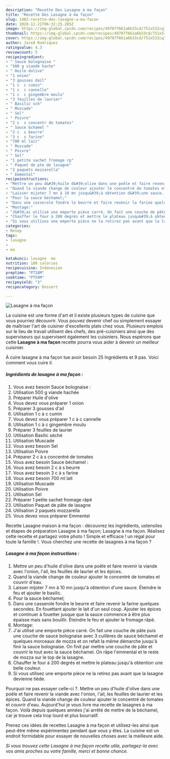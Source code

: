 ```yaml
---
description: "Recette Des Lasagne à ma façon"
title: "Recette Des Lasagne à ma façon"
slug: 1482-recette-des-lasagne-a-ma-facon
date: 2020-12-21T06:32:25.205Z
image: https://img-global.cpcdn.com/recipes/49707f661a6b33cd/751x532cq70/lasagne-a-ma-facon-photo-principale-de-la-recette.jpg
thumbnail: https://img-global.cpcdn.com/recipes/49707f661a6b33cd/751x532cq70/lasagne-a-ma-facon-photo-principale-de-la-recette.jpg
cover: https://img-global.cpcdn.com/recipes/49707f661a6b33cd/751x532cq70/lasagne-a-ma-facon-photo-principale-de-la-recette.jpg
author: Jared Rodriquez
ratingvalue: 4.3
reviewcount: 5
recipeingredient:
- " Sauce bolognaise "
- "500 g viande hache"
- " Huile dolive"
- "1 onion"
- "3 gousses dail"
- "1 c  c cumin"
- "1 c  c cannelle"
- "1 c  c gingembre moulu"
- "3 feuilles de laurier"
- " Basilic sch"
- " Muscade"
- " Sel"
- " Poivre"
- "2 c  s concentr de tomates"
- " Sauce bchamel "
- "2 c  s beurre"
- "3 c  s farine"
- "700 ml lait"
- " Muscade"
- " Poivre"
- " Sel"
- "1 petite sachet fromage rp"
- " Paquet de pte de lasagne"
- "2 paquets mozzarella"
- " Emmental"
recipeinstructions:
- "Mettre un peu d&#39;huile d&#39;olive dans une poêle et faire revenir la viande avec l&#39;onion, l&#39;ail, les feuilles de laurier et les épices."
- "Quand la viande change de couleur ajouter le concentré de tomates et couvrir d&#39;eau."
- "Laisser mijoter 7 mn à 10 mn jusqu&#39;à obtention d&#39;une sauce. Éteindre le feu et ajouter le basilic."
- "Pour la sauce béchamel;"
- "Dans une casserole fondre le beurre et faire revenir la farine quelques secondes. En fouettant ajouter le lait d&#39;un seul coup. Ajouter les épices et continuer à fouetter jusque que la sauce commence à être plus épaisse mais sans bouillir. Éteindre le feu et ajouter le fromage râpé."
- "Montage:"
- "J&#39;ai utilisé une emporte pièce carré. On fait une couche de pâte puis une couche de sauce bolognaise avec 3 cuillères de sauce béchamel et quelques morceaux de mozza et on refait la même démarche jusqu&#39;à finir la sauce bolognaise. On finit par mettre une couche de pâte et couvrir le tout avec la sauce béchamel. On râpe l&#39;emmental et le reste de mozza sur le top de la lasagne."
- "Chauffer le four à 200 degrés et mettre le plateau jusqu&#39;à obtention une belle couleur."
- "Si vous utilisez une emporte pièce ne la retirez pas avant que la lasagne devienne tiède."
categories:
- Resep
tags:
- lasagne
- 
- ma

katakunci: lasagne  ma 
nutrition: 180 calories
recipecuisine: Indonesian
preptime: "PT18M"
cooktime: "PT59M"
recipeyield: "3"
recipecategory: Dessert

---
```



![Lasagne à ma façon](https://img-global.cpcdn.com/recipes/49707f661a6b33cd/751x532cq70/lasagne-a-ma-facon-photo-principale-de-la-recette.jpg)

La cuisine est une forme d'art et il existe plusieurs types de cuisine que vous pourriez découvrir. Vous pouvez devenir chef ou simplement essayer de maîtriser l'art de cuisiner d'excellents plats chez vous. Plusieurs emplois sur le lieu de travail utilisent des chefs, des pré-cuisiniers ainsi que des superviseurs qui supervisent également les cuisiniers. Nous espérons que cette <strong> Lasagne à ma façon </strong> recette pourra vous aider à devenir un meilleur cuisinier.

<!--inarticleads1-->

À cuire lasagne à ma façon tue avoir besoin 25 Ingrédients et 9 pas. Voici comment vous cuire il.

##### Ingrédients de lasagne à ma façon :

1. Vous avez besoin  Sauce bolognaise :
1. Utilisation 500 g viande hachée
1. Préparer  Huile d&#39;olive
1. Vous devez vous préparer 1 onion
1. Préparer 3 gousses d&#39;ail
1. Utilisation 1 c à c cumin
1. Vous devez vous préparer 1 c à c cannelle
1. Utilisation 1 c à c gingembre moulu
1. Préparer 3 feuilles de laurier
1. Utilisation  Basilic sèché
1. Utilisation  Muscade
1. Vous avez besoin  Sel
1. Utilisation  Poivre
1. Préparer 2 c à s concentré de tomates
1. Vous avez besoin  Sauce béchamel :
1. Vous avez besoin 2 c à s beurre
1. Vous avez besoin 3 c à s farine
1. Vous avez besoin 700 ml lait
1. Utilisation  Muscade
1. Utilisation  Poivre
1. Utilisation  Sel
1. Préparer 1 petite sachet fromage râpé
1. Utilisation  Paquet de pâte de lasagne
1. Utilisation 2 paquets mozzarella
1. Vous devez vous préparer  Emmental


Recette Lasagne maison à ma façon : découvrez les ingrédients, ustensiles et étapes de préparation Lasagne à ma façon; Lasagne à ma façon. Réalisez cette recette et partagez votre photo ! Simple et efficace ! un régal pour toute la famille !. Vous cherchez une recette de lasagnes à ma façon ? 

<!--inarticleads2-->

##### Lasagne à ma façon instructions :

1. Mettre un peu d&#39;huile d&#39;olive dans une poêle et faire revenir la viande avec l&#39;onion, l&#39;ail, les feuilles de laurier et les épices.
1. Quand la viande change de couleur ajouter le concentré de tomates et couvrir d&#39;eau.
1. Laisser mijoter 7 mn à 10 mn jusqu&#39;à obtention d&#39;une sauce. Éteindre le feu et ajouter le basilic.
1. Pour la sauce béchamel;
1. Dans une casserole fondre le beurre et faire revenir la farine quelques secondes. En fouettant ajouter le lait d&#39;un seul coup. Ajouter les épices et continuer à fouetter jusque que la sauce commence à être plus épaisse mais sans bouillir. Éteindre le feu et ajouter le fromage râpé.
1. Montage:
1. J&#39;ai utilisé une emporte pièce carré. On fait une couche de pâte puis une couche de sauce bolognaise avec 3 cuillères de sauce béchamel et quelques morceaux de mozza et on refait la même démarche jusqu&#39;à finir la sauce bolognaise. On finit par mettre une couche de pâte et couvrir le tout avec la sauce béchamel. On râpe l&#39;emmental et le reste de mozza sur le top de la lasagne.
1. Chauffer le four à 200 degrés et mettre le plateau jusqu&#39;à obtention une belle couleur.
1. Si vous utilisez une emporte pièce ne la retirez pas avant que la lasagne devienne tiède.


Pourquoi ne pas essayer celle-ci ?. Mettre un peu d&#39;huile d&#39;olive dans une poêle et faire revenir la viande avec l&#39;onion, l&#39;ail, les feuilles de laurier et les épices. Quand la viande change de couleur ajouter le concentré de tomates et couvrir d&#39;eau. Aujourd&#39;hui je vous livre ma recette de lasagnes à ma façon. Voilà depuis quelques années j&#39;ai arrêté de mettre de la béchamel, car je trouve cela trop lourd et plus bourratif. 

<!--inarticleads1-->

<p>
Prenez ces idées de recettes Lasagne à ma façon et utilisez-les ainsi que peut-être même expérimentez pendant que vous y êtes. La cuisine est un endroit formidable pour essayer de nouvelles choses avec la meilleure aide.
</p>

<p>
<i>Si vous trouvez cette Lasagne à ma façon recette utile, partagez-la avec vos amis proches ou votre famille, merci et bonne chance.</i>
</p>
